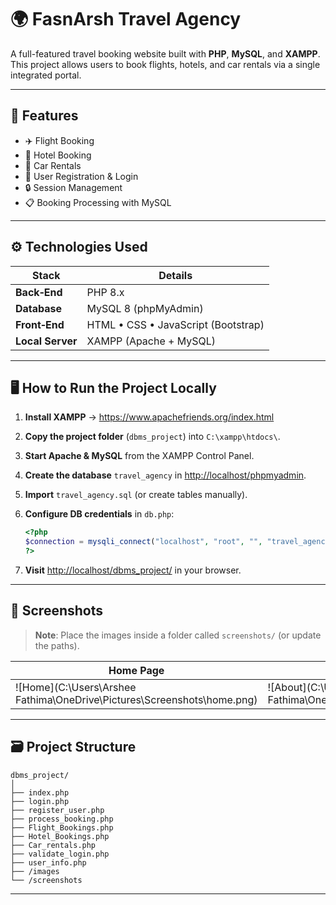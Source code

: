 
# 🌍 FasnArsh Travel Agency

A full-featured travel booking website built with **PHP**, **MySQL**, and **XAMPP**. This project allows users to book flights, hotels, and car rentals via a single integrated portal.

---

## 🚀 Features

- ✈️ Flight Booking  
- 🏨 Hotel Booking  
- 🚗 Car Rentals  
- 👤 User Registration & Login  
- 🔒 Session Management  
- 📋 Booking Processing with MySQL  

---

## ⚙️ Technologies Used

| Stack | Details |
|-------|---------|
| **Back‑End** | PHP 8.x |
| **Database** | MySQL 8 (phpMyAdmin) |
| **Front‑End** | HTML • CSS • JavaScript (Bootstrap) |
| **Local Server** | XAMPP (Apache + MySQL) |

---

## 🖥️ How to Run the Project Locally

1. **Install XAMPP** → <https://www.apachefriends.org/index.html>  
2. **Copy the project folder** (`dbms_project`) into `C:\xampp\htdocs\`.  
3. **Start Apache & MySQL** from the XAMPP Control Panel.  
4. **Create the database** `travel_agency` in <http://localhost/phpmyadmin>.  
5. **Import** `travel_agency.sql` (or create tables manually).  
6. **Configure DB credentials** in `db.php`:

   ```php
   <?php
   $connection = mysqli_connect("localhost", "root", "", "travel_agency");
   ?>
   ```
7. **Visit** <http://localhost/dbms_project/> in your browser.

---

## 📸 Screenshots

> **Note**: Place the images inside a folder called `screenshots/` (or update the paths).

| Home Page | About Us | Hotel Booking |
|-----------|----------|---------------|
| ![Home](C:\Users\Arshee Fathima\OneDrive\Pictures\Screenshots\home.png) | ![About](C:\Users\Arshee Fathima\OneDrive\Pictures\Screenshots\about.png) | ![Hotel Booking](C:\Users\Arshee Fathima\OneDrive\Pictures\Screenshots\hotel_booking.png) |

---

## 🗃️ Project Structure

```text
dbms_project/
│
├── index.php
├── login.php
├── register_user.php
├── process_booking.php
├── Flight_Bookings.php
├── Hotel_Bookings.php
├── Car_rentals.php
├── validate_login.php
├── user_info.php
├── /images
└── /screenshots
```

---

